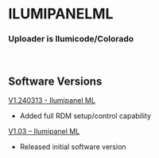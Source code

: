 # ILUMIPANELML

### Uploader is Ilumicode/Colorado 
&nbsp;

## Software Versions

[V1.240313 - Ilumipanel ML](https://github.com/CHAUVET-ILUMINARC/ILUMIPANELML/blob/7429ec824081bd8fd41b84f7e0e9f00a63759f15/firmware/V1.240313.zip)
- Added full RDM setup/control capability
  
[V1.03 – Ilumipanel ML](https://github.com/CHAUVET-ILUMINARC/ILUMIPANELML/blob/052c0cbf67dfa3ec960724f084208ea9a54be958/firmware/Panel%20ML_V103_220318.zip)
- Released initial software version
